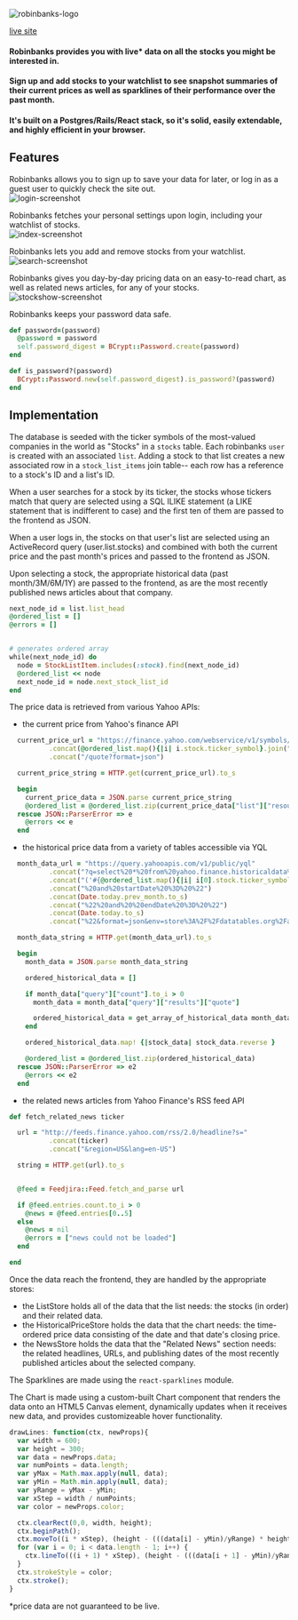 ![robinbanks-logo](./public/robinbanks.png)

[live site](http://www.robinbanks.herokuapp.com)

#### Robinbanks provides you with live* data on all the stocks you might be interested in. 
#### Sign up and add stocks to your watchlist to see snapshot summaries of their current prices as well as sparklines of their performance over the past month. 
#### It's built on a Postgres/Rails/React stack, so it's solid, easily extendable, and highly efficient in your browser.

## Features

Robinbanks allows you to sign up to save your data for later, or log in as a guest user to quickly check the site out.<br>
![login-screenshot](./docs/login-screenshot.png)

Robinbanks fetches your personal settings upon login, including your watchlist of stocks.<br>
![index-screenshot](./docs/index-screenshot.png)

Robinbanks lets you add and remove stocks from your watchlist.<br>
![search-screenshot](./docs/search-screenshot.png)

Robinbanks gives you day-by-day pricing data on an easy-to-read chart, as well as related news articles, for any of your stocks.<br>
![stockshow-screenshot](./docs/stockshow-screenshot.png)

Robinbanks keeps your password data safe.
```ruby
def password=(password)
  @password = password
  self.password_digest = BCrypt::Password.create(password)
end

def is_password?(password)
  BCrypt::Password.new(self.password_digest).is_password?(password)
end
```

## Implementation

The database is seeded with the ticker symbols of the most-valued companies in the world as "Stocks" in a `stocks` table.
Each robinbanks `user` is created with an associated `list`. Adding a stock to that list creates a new associated row in a `stock_list_items` join table-- each row has a reference to a stock's ID and a list's ID.

When a user searches for a stock by its ticker, the stocks whose tickers match that query are selected using a SQL ILIKE statement (a LIKE statement that is indifferent to case) and the first ten of them are passed to the frontend as JSON.

When a user logs in, the stocks on that user's list are selected using an ActiveRecord query (user.list.stocks) and combined with both the current price and the past month's prices and passed to the frontend as JSON.

Upon selecting a stock, the appropriate historical data (past month/3M/6M/1Y) are passed to the frontend, as are the most recently published news articles about that company.
```ruby
next_node_id = list.list_head
@ordered_list = []
@errors = []


# generates ordered array
while(next_node_id) do
  node = StockListItem.includes(:stock).find(next_node_id)
  @ordered_list << node
  next_node_id = node.next_stock_list_id
end
```

The price data is retrieved from various Yahoo APIs:
- the current price from Yahoo's finance API 
```ruby
  current_price_url = "https://finance.yahoo.com/webservice/v1/symbols/"
          .concat(@ordered_list.map(){|i| i.stock.ticker_symbol}.join(","))
          .concat("/quote?format=json")

  current_price_string = HTTP.get(current_price_url).to_s

  begin
    current_price_data = JSON.parse current_price_string
    @ordered_list = @ordered_list.zip(current_price_data["list"]["resources"])
  rescue JSON::ParserError => e
    @errors << e
  end
```
- the historical price data from a variety of tables accessible via YQL
```ruby
  month_data_url = "https://query.yahooapis.com/v1/public/yql"
          .concat("?q=select%20*%20from%20yahoo.finance.historicaldata%20where%20symbol%20in%20%20")
          .concat("('#{@ordered_list.map(){|i| i[0].stock.ticker_symbol}.join("','")}')")
          .concat("%20and%20startDate%20%3D%20%22")
          .concat(Date.today.prev_month.to_s)
          .concat("%22%20and%20%20endDate%20%3D%20%22")
          .concat(Date.today.to_s)
          .concat("%22&format=json&env=store%3A%2F%2Fdatatables.org%2Falltableswithkeys")

  month_data_string = HTTP.get(month_data_url).to_s

  begin
    month_data = JSON.parse month_data_string

    ordered_historical_data = []

    if month_data["query"]["count"].to_i > 0
      month_data = month_data["query"]["results"]["quote"]

      ordered_historical_data = get_array_of_historical_data month_data
    end

    ordered_historical_data.map! {|stock_data| stock_data.reverse }

    @ordered_list = @ordered_list.zip(ordered_historical_data)
  rescue JSON::ParserError => e2
    @errors << e2
  end
```
- the related news articles from Yahoo Finance's RSS feed API
```ruby
def fetch_related_news ticker

  url = "http://feeds.finance.yahoo.com/rss/2.0/headline?s="
          .concat(ticker)
          .concat("&region=US&lang=en-US")

  string = HTTP.get(url).to_s


  @feed = Feedjira::Feed.fetch_and_parse url

  if @feed.entries.count.to_i > 0
    @news = @feed.entries[0..5]
  else
    @news = nil
    @errors = ["news could not be loaded"]
  end

end
```

Once the data reach the frontend, they are handled by the appropriate stores:
- the ListStore holds all of the data that the list needs: the stocks (in order) and their related data.
- the HistoricalPriceStore holds the data that the chart needs: the time-ordered price data consisting of the date and that date's closing price.
- the NewsStore holds the data that the "Related News" section needs: the related headlines, URLs, and publishing dates of the most recently published articles about the selected company.

The Sparklines are made using the `react-sparklines` module.

The Chart is made using a custom-built Chart component that renders the data onto an HTML5 Canvas element, dynamically updates when it receives new data, and provides customizeable hover functionality.
```javascript
drawLines: function(ctx, newProps){
  var width = 600;
  var height = 300;
  var data = newProps.data;
  var numPoints = data.length;
  var yMax = Math.max.apply(null, data);
  var yMin = Math.min.apply(null, data);
  var yRange = yMax - yMin;
  var xStep = width / numPoints;
  var color = newProps.color;

  ctx.clearRect(0,0, width, height);
  ctx.beginPath();
  ctx.moveTo((i * xStep), (height - (((data[i] - yMin)/yRange) * height)));
  for (var i = 0; i < data.length - 1; i++) {
    ctx.lineTo(((i + 1) * xStep), (height - (((data[i + 1] - yMin)/yRange) * height)));
  }
  ctx.strokeStyle = color;
  ctx.stroke();
}
```

*price data are not guaranteed to be live.
